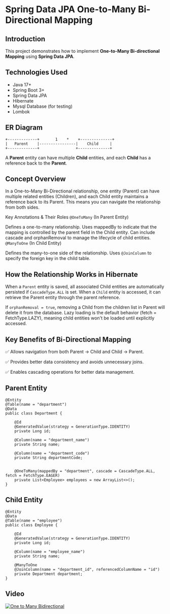 # Spring Data JPA One-to-Many Bi-Directional Mapping

## Introduction
This project demonstrates how to implement **One-to-Many Bi-directional Mapping** using **Spring Data JPA**.

## Technologies Used
- Java 17+
- Spring Boot 3+
- Spring Data JPA
- Hibernate
- Mysql Database (for testing)
- Lombok

## ER Diagram
```
+-------------+       1    *    +--------------+
|   Parent    |----------------|    Child     |
+-------------+                +--------------+
```
A **Parent** entity can have multiple **Child** entities, and each **Child** has a reference back to the **Parent**.


## Concept Overview
In a One-to-Many Bi-Directional relationship, one entity (Parent) can have multiple related entities (Children), and each Child entity maintains a reference back to its Parent. This means you can navigate the relationship from both sides.

Key Annotations & Their Roles
`@OneToMany` (In Parent Entity)

Defines a one-to-many relationship.
Uses mappedBy to indicate that the mapping is controlled by the parent field in the Child entity.
Can include cascade and orphanRemoval to manage the lifecycle of child entities.
`@ManyToOne` (In Child Entity)

Defines the many-to-one side of the relationship.
Uses `@JoinColumn` to specify the foreign key in the child table.

## How the Relationship Works in Hibernate
When a `Parent` entity is saved, all associated Child entities are automatically persisted if `CascadeType.ALL` is set.
When a `Child` entity is accessed, it can retrieve the Parent entity through the parent reference.

If `orphanRemoval = true`, removing a Child from the children list in Parent will delete it from the database.
Lazy loading is the default behavior (fetch = FetchType.LAZY), meaning child entities won't be loaded until explicitly accessed.

## Key Benefits of Bi-Directional Mapping
✅ Allows navigation from both Parent → Child and Child → Parent.

✅ Provides better data consistency and avoids unnecessary joins.

✅ Enables cascading operations for better data management.

## Parent Entity

```
@Entity
@Table(name = "department")
@Data
public class Department {

    @Id
    @GeneratedValue(strategy = GenerationType.IDENTITY)
    private Long id;

    @Column(name = "department_name")
    private String name;

    @Column(name = "department_code")
    private String departmentCode;


    @OneToMany(mappedBy = "department", cascade = CascadeType.ALL, fetch = FetchType.EAGER)
    private List<Employee> employees = new ArrayList<>();
}
```

## Child Entity

```
@Entity
@Data
@Table(name = "employee")
public class Employee {

    @Id
    @GeneratedValue(strategy = GenerationType.IDENTITY)
    private Long id;

    @Column(name = "employee_name")
    private String name;

    @ManyToOne
    @JoinColumn(name = "department_id", referencedColumnName = "id")
    private Department department;
}
```

## Video

[![One to Many Bidirectional](http://img.youtube.com/vi/YOUTUBE_VIDEO_ID_HERE/0.jpg)]([http://www.youtube.com/watch?v=YOUTUBE_VIDEO_ID_HERE](https://www.youtube.com/watch?v=_1BWdyRJNA4))
